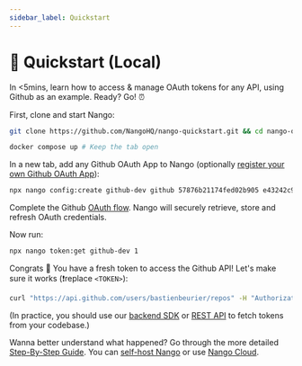 ```yaml
---
sidebar_label: Quickstart
---
```


# 🚀 Quickstart (Local)

In <5mins, learn how to access & manage OAuth tokens for any API, using Github as an example. Ready? Go! ⏰

First, clone and start Nango:

```bash
git clone https://github.com/NangoHQ/nango-quickstart.git && cd nango-quickstart
```

```bash
docker compose up # Keep the tab open
```

In a new tab, add any Github OAuth App to Nango (optionally [register your own Github OAuth App](https://docs.github.com/en/developers/apps/building-oauth-apps/creating-an-oauth-app)):

```bash
npx nango config:create github-dev github 57876b21174fed02b905 e43242c9a67fa06141e8d219c2364283d14f9ad1 "public_repo"
```

Complete the Github [OAuth flow](https://docs.nango.dev/demo/github). Nango will securely retrieve, store and refresh OAuth credentials.

Now run:

```bash
npx nango token:get github-dev 1
```

Congrats 🥳 You have a fresh token to access the Github API! Let's make sure it works (❗️replace `<TOKEN>`):

```bash
curl "https://api.github.com/users/bastienbeurier/repos" -H "Authorization: Bearer <TOKEN>"
```

(In practice, you should use our [backend SDK](./reference/guide.md#node-sdk) or [REST API](./reference/guide.md#rest-api) to fetch tokens from your codebase.)

Wanna better understand what happened? Go through the more detailed [Step-By-Step Guide](reference/guide.md). You can [self-host Nango](category/deploy-nango-self-hosted) or use [Nango Cloud](cloud).
